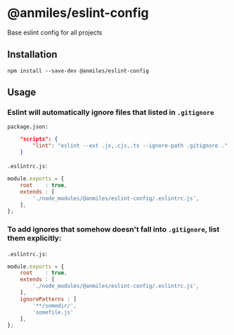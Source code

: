 # @anmiles/eslint-config

Base eslint config for all projects

## Installation

`npm install --save-dev @anmiles/eslint-config`

## Usage

### Eslint will automatically ignore files that listed in `.gitignore` 

`package.json:`
``` json
	"scripts": {
		"lint": "eslint --ext .js,.cjs,.ts --ignore-path .gitignore ."
	}
```

`.eslintrc.js`:
``` js
module.exports = {
	root    : true,
	extends : [
		'./node_modules/@anmiles/eslint-config/.eslintrc.js',
	],
};
```

### To add ignores that somehow doesn't fall into `.gitignore`, list them explicitly:

`.eslintrc.js`:
``` js
module.exports = {
	root    : true,
	extends : [
		'./node_modules/@anmiles/eslint-config/.eslintrc.js',
	],
	ignorePatterns : [
		'**/somedir/',
		'somefile.js'
	],
};
```
